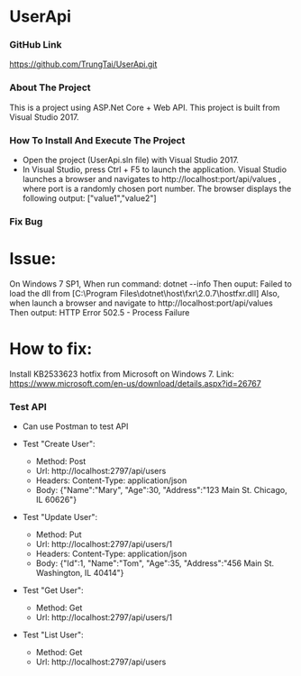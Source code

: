 # UserApi

### GitHub Link ###
https://github.com/TrungTai/UserApi.git


### About The Project ###
This is a project using ASP.Net Core + Web API.
This project is built from Visual Studio 2017.


### How To Install And Execute The Project ###
- Open the project (UserApi.sln file) with Visual Studio 2017.
- In Visual Studio, press Ctrl + F5 to launch the application.
Visual Studio launches a browser and navigates to http://localhost:port/api/values
, where port is a randomly chosen port number. The browser displays the following output:
["value1","value2"]


### Fix Bug ###
# Issue: 
On Windows 7 SP1,
When run command: dotnet --info
Then ouput: Failed to load the dll from [C:\Program Files\dotnet\host\fxr\2.0.7\hostfxr.dll]
Also, when launch a browser and navigate to http://localhost:port/api/values
Then output: HTTP Error 502.5 - Process Failure
# How to fix:
Install KB2533623 hotfix from Microsoft on Windows 7. Link: https://www.microsoft.com/en-us/download/details.aspx?id=26767


### Test API ###
- Can use Postman to test API
- Test "Create User":
   + Method: Post
   + Url: http://localhost:2797/api/users
   + Headers: 
             Content-Type: application/json
   + Body: {"Name":"Mary", "Age":30, "Address":"123 Main St. Chicago, IL 60626"}
   
- Test "Update User":
   + Method: Put
   + Url: http://localhost:2797/api/users/1
   + Headers: 
             Content-Type: application/json
   + Body: {"Id":1, "Name":"Tom", "Age":35, "Address":"456 Main St. Washington, IL 40414"}

- Test "Get User":
   + Method: Get
   + Url: http://localhost:2797/api/users/1

- Test "List User": 
   + Method: Get
   + Url: http://localhost:2797/api/users
   
   
